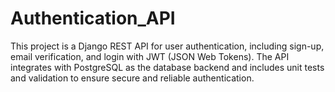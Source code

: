 # Authentication_API
This project is a Django REST API for user authentication, including sign-up, email verification, and login with JWT (JSON Web Tokens). The API integrates with PostgreSQL as the database backend and includes unit tests and validation to ensure secure and reliable authentication.
